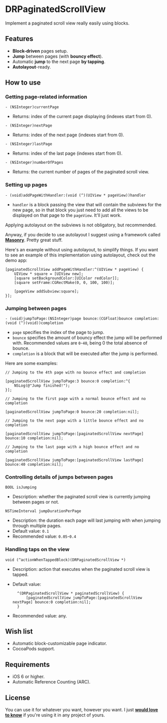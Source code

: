 DRPaginatedScrollView
=====================

Implement a paginated scroll view really easily using blocks.

## Features

- **Block-driven** pages setup.
- **Jump** between pages (with **bouncy effect**).
- Automatic **jump** to the next page **by tapping**.
- **Autolayout**-ready.

## How to use

### Getting page-related information

`- (NSInteger)currentPage`

- Returns: index of the current page displaying (indexes start from 0).

`- (NSInteger)nextPage`

- Returns: index of the next page (indexes start from 0).

`- (NSInteger)lastPage`

- Returns: index of the last page (indexes start from 0).

`- (NSInteger)numberOfPages`

- Returns: the current number of pages of the paginated scroll view.

### Setting up pages

`- (void)addPageWithHandler:(void (^)(UIView * pageView))handler`

- `handler` is a block passing the view that will contain the subviews for the new page, so in that block you just need to add all the views to be displayed on that page to the `pageView`. It'll just work.

Applying autolayout on the subviews is not obligatory, but recommended.

Anyway, if you decide to use autolayout I suggest using a framework called [**Masonry**](https://github.com/cloudkite/Masonry). Pretty great stuff.

Here's an example without using autolayout, to simplify things. If you want to see an example of this implementation using autolayout, check out the demo app:

	[paginatedScrollView addPageWithHandler:^(UIView * pageView) {
        UIView * square = [UIView new];
        [square setBackgroundColor:[UIColor redColor]];
        [square setFrame:CGRectMake(0, 0, 100, 100)];
        
        [pageView addSubview:square];
    }];

### Jumping between pages

`- (void)jumpToPage:(NSInteger)page bounce:(CGFloat)bounce completion:(void (^)(void))completion`

- `page` specifies the index of the page to jump.
- `bounce` specifies the amount of bouncy effect the jump will be performed with. Recommended values are `0`-`40`, being 0 the total absence of bounce.
- `completion` is a block that will be executed after the jump is performed.

Here are some examples:
	
	// Jumping to the 4th page with no bounce effect and completion
	
	[paginatedScrollView jumpToPage:3 bounce:0 completion:^{
		NSLog(@"Jump finished!");
	}];
	
	// Jumping to the first page with a normal bounce effect and no completion
	
	[paginatedScrollView jumpToPage:0 bounce:20 completion:nil];
	
	// Jumping to the next page with a little bounce effect and no completion
	
	[paginatedScrollView jumpToPage:[paginatedScrollView nextPage] bounce:10 completion:nil];
	
	// Jumping to the last page with a high bounce effect and no completion
	
	[paginatedScrollView jumpToPage:[paginatedScrollView lastPage] bounce:40 completion:nil];

### Controlling details of jumps between pages

`BOOL isJumping`

- Description: whether the paginated scroll view is currently jumping between pages or not.

`NSTimeInterval jumpDurationPerPage`

- Description: the duration each page will last jumping with when jumping through multiple pages.
- Default value: `0.1`
- Recommended value: `0.05`-`0.4`

### Handling taps on the view

`void (^actionWhenTappedBlock)(DRPaginatedScrollView *)`

- Description: action that executes when the paginated scroll view is tapped.
- Default value:

		^(DRPaginatedScrollView * paginatedScrollView) {
			[paginatedScrollView jumpToPage:[paginatedScrollView nextPage] bounce:0 completion:nil];
		}
		
- Recommended value: any.

## Wish list

- Automatic block-customizable page indicator.
- CocoaPods support.

## Requirements

- iOS 6 or higher.
- Automatic Reference Counting (ARC).

## License

You can use it for whatever you want, however you want. I just **[would love to know](mailto:dromaguirre@gmail.com)** if you're using it in any project of yours.